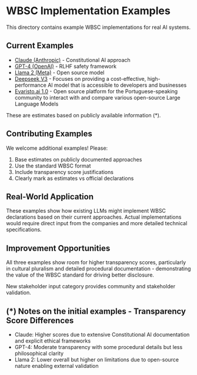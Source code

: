 # WBSC Implementation Examples

This directory contains example WBSC implementations for real AI systems.

## Current Examples
- [Claude (Anthropic)](./claude-example.yaml) - Constitutional AI approach
- [GPT-4 (OpenAI)](./gpt4-example.yaml) - RLHF safety framework  
- [Llama 2 (Meta)](./llama2-example.yaml) - Open source model
- [Deepseek V3](./deepseek_wbsc_example.json) - Focuses on providing a cost-effective, high-performance AI model that is accessible to developers and businesses
- [Evaristo.ai 1.0](./evaristo_wbsc_example.json) - Open source platform for the Portuguese-speaking community to interact with and compare various open-source Large Language Models

These are estimates based on publicly available information (*).

## Contributing Examples
We welcome additional examples! Please:
1. Base estimates on publicly documented approaches
2. Use the standard WBSC format
3. Include transparency score justifications
4. Clearly mark as estimates vs official declarations

## Real-World Application
These examples show how existing LLMs might implement WBSC declarations based on their current approaches. Actual implementations would require direct input from the companies and more detailed technical specifications.

## Improvement Opportunities
All three examples show room for higher transparency scores, particularly in cultural pluralism and detailed procedural documentation - demonstrating the value of the WBSC standard for driving better disclosure.

New stakeholder input category provides community and stakeholder validation.

## (*) Notes on the initial examples - Transparency Score Differences
- Claude: Higher scores due to extensive Constitutional AI documentation and explicit ethical frameworks
- GPT-4: Moderate transparency with some procedural details but less philosophical clarity
- Llama 2: Lower overall but higher on limitations due to open-source nature enabling external validation

